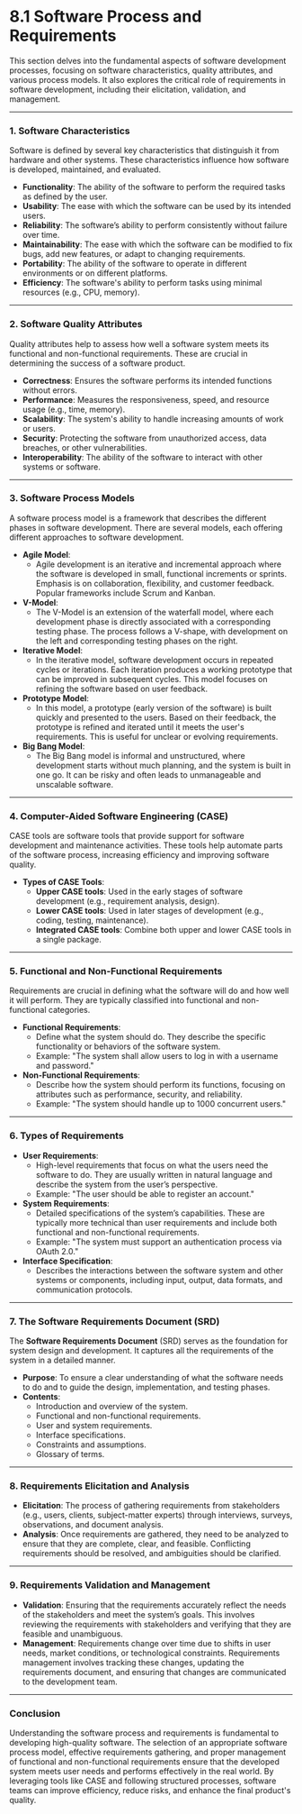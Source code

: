 # 8.1 Software Process and Requirements

This section delves into the fundamental aspects of software development processes, focusing on software characteristics, quality attributes, and various process models. It also explores the critical role of requirements in software development, including their elicitation, validation, and management.

***

### **1. Software Characteristics**

Software is defined by several key characteristics that distinguish it from hardware and other systems. These characteristics influence how software is developed, maintained, and evaluated.

* **Functionality**: The ability of the software to perform the required tasks as defined by the user.
* **Usability**: The ease with which the software can be used by its intended users.
* **Reliability**: The software’s ability to perform consistently without failure over time.
* **Maintainability**: The ease with which the software can be modified to fix bugs, add new features, or adapt to changing requirements.
* **Portability**: The ability of the software to operate in different environments or on different platforms.
* **Efficiency**: The software's ability to perform tasks using minimal resources (e.g., CPU, memory).

***

### **2. Software Quality Attributes**

Quality attributes help to assess how well a software system meets its functional and non-functional requirements. These are crucial in determining the success of a software product.

* **Correctness**: Ensures the software performs its intended functions without errors.
* **Performance**: Measures the responsiveness, speed, and resource usage (e.g., time, memory).
* **Scalability**: The system's ability to handle increasing amounts of work or users.
* **Security**: Protecting the software from unauthorized access, data breaches, or other vulnerabilities.
* **Interoperability**: The ability of the software to interact with other systems or software.

***

### **3. Software Process Models**

A software process model is a framework that describes the different phases in software development. There are several models, each offering different approaches to software development.

* **Agile Model**:
  * Agile development is an iterative and incremental approach where the software is developed in small, functional increments or sprints. Emphasis is on collaboration, flexibility, and customer feedback. Popular frameworks include Scrum and Kanban.
* **V-Model**:
  * The V-Model is an extension of the waterfall model, where each development phase is directly associated with a corresponding testing phase. The process follows a V-shape, with development on the left and corresponding testing phases on the right.
* **Iterative Model**:
  * In the iterative model, software development occurs in repeated cycles or iterations. Each iteration produces a working prototype that can be improved in subsequent cycles. This model focuses on refining the software based on user feedback.
* **Prototype Model**:
  * In this model, a prototype (early version of the software) is built quickly and presented to the users. Based on their feedback, the prototype is refined and iterated until it meets the user's requirements. This is useful for unclear or evolving requirements.
* **Big Bang Model**:
  * The Big Bang model is informal and unstructured, where development starts without much planning, and the system is built in one go. It can be risky and often leads to unmanageable and unscalable software.

***

### **4. Computer-Aided Software Engineering (CASE)**

CASE tools are software tools that provide support for software development and maintenance activities. These tools help automate parts of the software process, increasing efficiency and improving software quality.

* **Types of CASE Tools**:
  * **Upper CASE tools**: Used in the early stages of software development (e.g., requirement analysis, design).
  * **Lower CASE tools**: Used in later stages of development (e.g., coding, testing, maintenance).
  * **Integrated CASE tools**: Combine both upper and lower CASE tools in a single package.

***

### **5. Functional and Non-Functional Requirements**

Requirements are crucial in defining what the software will do and how well it will perform. They are typically classified into functional and non-functional categories.

* **Functional Requirements**:
  * Define what the system should do. They describe the specific functionality or behaviors of the software system.
  * Example: "The system shall allow users to log in with a username and password."
* **Non-Functional Requirements**:
  * Describe how the system should perform its functions, focusing on attributes such as performance, security, and reliability.
  * Example: "The system should handle up to 1000 concurrent users."

***

### **6. Types of Requirements**

* **User Requirements**:
  * High-level requirements that focus on what the users need the software to do. They are usually written in natural language and describe the system from the user’s perspective.
  * Example: "The user should be able to register an account."
* **System Requirements**:
  * Detailed specifications of the system’s capabilities. These are typically more technical than user requirements and include both functional and non-functional requirements.
  * Example: "The system must support an authentication process via OAuth 2.0."
* **Interface Specification**:
  * Describes the interactions between the software system and other systems or components, including input, output, data formats, and communication protocols.

***

### **7. The Software Requirements Document (SRD)**

The **Software Requirements Document** (SRD) serves as the foundation for system design and development. It captures all the requirements of the system in a detailed manner.

* **Purpose**: To ensure a clear understanding of what the software needs to do and to guide the design, implementation, and testing phases.
* **Contents**:
  * Introduction and overview of the system.
  * Functional and non-functional requirements.
  * User and system requirements.
  * Interface specifications.
  * Constraints and assumptions.
  * Glossary of terms.

***

### **8. Requirements Elicitation and Analysis**

* **Elicitation**: The process of gathering requirements from stakeholders (e.g., users, clients, subject-matter experts) through interviews, surveys, observations, and document analysis.
* **Analysis**: Once requirements are gathered, they need to be analyzed to ensure that they are complete, clear, and feasible. Conflicting requirements should be resolved, and ambiguities should be clarified.

***

### **9. Requirements Validation and Management**

* **Validation**: Ensuring that the requirements accurately reflect the needs of the stakeholders and meet the system’s goals. This involves reviewing the requirements with stakeholders and verifying that they are feasible and unambiguous.
* **Management**: Requirements change over time due to shifts in user needs, market conditions, or technological constraints. Requirements management involves tracking these changes, updating the requirements document, and ensuring that changes are communicated to the development team.

***

### **Conclusion**

Understanding the software process and requirements is fundamental to developing high-quality software. The selection of an appropriate software process model, effective requirements gathering, and proper management of functional and non-functional requirements ensure that the developed system meets user needs and performs effectively in the real world. By leveraging tools like CASE and following structured processes, software teams can improve efficiency, reduce risks, and enhance the final product's quality.
